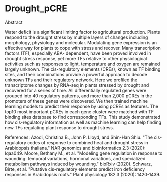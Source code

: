 # Drought_pCRE

Abstract


Water deficit is a significant limiting factor to agricultural production. Plants respond to the drought stress by multiple layers of changes including morphology, physiology and molecular. Modulating gene expression is an effective way for plants to cope with stress and recover. Many transcription factors (TF), especially ABA- dependent, have been proved involved in drought stress response, yet more TFs relative to other physiological activities such as responses to light, temperature and oxygen are remained largely unknown.  The cis-regulatory elements (CREs), known as TF binding sites, and their combinations provide a powerful approach to decode unknown TFs and their regulatory network. Here we profiled the transcriptome changes by RNA-seq in plants stressed by drought and recovered for a series of time. All differentially regulated genes were grouped into 40 regulatory patterns, and more than 2,000 pCREs in the promoters of these genes were discovered. We then trained machine learning models to predict their response by using pCREs as features. The top10 most important pCREs in each gene cluster were matched with TF binding sites database to find corresponding TFs. This study demonstrated how cis-regulatory information as well as machine learning can help finding new TFs regulating plant response to drought stress.   




References:
Azodi, Christina B., John P. Lloyd, and Shin-Han Shiu. "The cis-regulatory codes of response to combined heat and drought stress in Arabidopsis thaliana." NAR genomics and bioinformatics 2.3 (2020): lqaa049.
Moore, Bethany M., et al. "Modeling gene regulation in response to wounding: temporal variations, hormonal variations, and specialized metabolism pathways induced by wounding." bioRxiv (2020).
Schwarz, Birte, et al. "Putative cis-regulatory elements predict iron deficiency responses in Arabidopsis roots." Plant physiology 182.3 (2020): 1420-1439.
